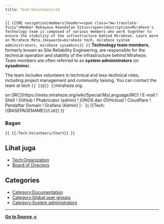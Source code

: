 ```yaml
---
title: Tech:Volunteers/id
---
```


 `{{ {{SRE navigation|members|header=<span class="mw-translate-fuzzy">Member Rekayasa Keandalan Situs</span>|description=Miraheze's Technology team is composed of various members who work together to ensure the stability of the infrastructure behind Miraheze. Learn more on Miraheze Meta.|keywords=miraheze tech, miraheze system administrators, miraheze sysadmins}} }}`
**Technology team members**, formerly known as Site Reliability Engineering, are responsible for the technical operation and stability of the infrastructure behind Miraheze. Team members are often referred to as **system administrators** (or **sysadmins**).

The team includes volunteers in technical and less-technical roles, including project management and community liaising. You can contact the team at tech `{{ {{@}} }}`miraheze.org.

<div style="width: 100%; overflow: auto;>
{| class="wikitable center"
|-
! class="unsortable"| [ `{{ {{fullurl:Tech:Volunteers/List|action=edit}} }}` +/-]
! Nama & Wewenang
! Libera Chat nickname <br /> on [IRC](https://meta.miraheze.org/wiki/Special:MyLanguage/IRC)
! E-mail
! Shell
! GitHub
! Phabricator (admin)
! IONOS dan OVHcloud
! Cloudflare
! Pendaftar Domain
! Grafana (Admin)
|- `{{ {{Tech:{{BASEPAGENAME}}/List}} }}`

### Bagan 

 `{{ {{:Tech:Volunteers/Chart}} }}`

## Lihat juga 

* [Tech:Organization](/tech-docs/techorganization)
* [Board of Directors](https://meta.miraheze.org/wiki/Board_of_Directors)

## Categories

* [Category:Documentation](https://meta.miraheze.org/wiki/Category:Documentation)
* [Category:Global user groups](https://meta.miraheze.org/wiki/Category:Global_user_groups)
* [Category:System administrators](https://meta.miraheze.org/wiki/Category:System_administrators)

----
**[Go to Source &rarr;](https://meta.miraheze.org/wiki/Tech:Volunteers/id)**